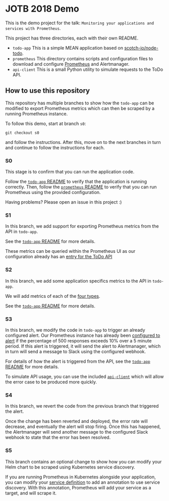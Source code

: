 # JOTB 2018 Demo

This is the demo project for the talk:
`Monitoring your applications and services with Prometheus`.

This project has three directories, each with their own README.

* `todo-app`
  This is a simple MEAN application based on [scotch-io/node-todo](https://github.com/scotch-io/node-todo).
* `prometheus`
  This directory contains scripts and configuration files to download and configure
  [Prometheus](https://prometheus.io) and Alertmanager.
* `api-client`
  This is a small Python utility to simulate requests to the ToDo API.

## How to use this repository

This repository has multiple branches to show how the `todo-app` can be modified
to export Prometheus metrics which can then be scraped by a running Prometheus instance.

To follow this demo, start at branch `s0`:

```
git checkout s0
```

and follow the instructions.
After this, move on to the next branches in turn and continue to follow the instructions for each.

### S0

This stage is to confirm that you can run the application code.

Follow the [`todo-app` README](./todo-app/README.md) to verify that the application is running correctly.
Then, follow the [`prometheus` README](./prometheus/README.md) to verify that you can run Prometheus using the
provided configuration.

Having problems? Please open an issue in this project :)

### S1

In this branch, we add support for exporting Prometheus metrics from the
API in `todo-app`.

See the [`todo-app` README](./todo-app/README.md) for more details.

These metrics can be queried within the Prometheus UI as our configuration
already has an [entry for the ToDo API](./prometheus/prometheus.yml)

### S2

In this branch, we add some application specifics metrics to the
API in `todo-app`.

We will add metrics of each of the [four types](https://prometheus.io/docs/concepts/metric_types/).

See the [`todo-app` README](./todo-app/README.md) for more details.

### S3

In this branch, we modify the code in `todo-app` to trigger an already configured alert.
Our Prometheus instance has already been [configured to alert](./prometheus/alert_rules.yml) if the
percentage of 500 responses exceeds 10% over a 5 minute period.
If this alert is triggered, it will send the alert to Alertmanager, which in turn will send a
message to Slack using the configured webhook.

For details of how the alert is triggered from the API, see the
[`todo-app` README](./todo-app/README.md) for more details.

To simulate API usage, you can use the included [`api-client`](./api-client/README.md) which will
allow the error case to be produced more quickly.

### S4

In this branch, we revert the code from the previous branch that triggered the alert.

Once the change has been reverted and deployed, the error rate will decrease, and eventually the
alert will stop firing. Once this has happened, the Alertmanager will send another message to the
configured Slack webhook to state that the error has been resolved.

### S5

This branch contains an optional change to show how you can modify your Helm chart to be
scraped using Kubernetes service discovery.

If you are running Prometheus in Kubernetes alongside your application, you can modify your
[service definition](./todo-app/chart/templates/service.yaml) to add an annotation to use service
discovery.
With this annotation, Prometheus will add your service as a target, and will scrape it.
